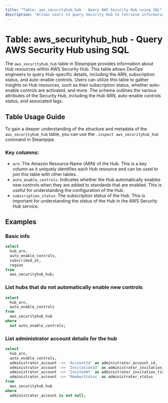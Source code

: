 ```yaml
---
title: "Table: aws_securityhub_hub - Query AWS Security Hub using SQL"
description: "Allows users to query Security Hub to retrieve information about the Hub resources."
---
```


# Table: aws_securityhub_hub - Query AWS Security Hub using SQL

The `aws_securityhub_hub` table in Steampipe provides information about Hub resources within AWS Security Hub. This table allows DevOps engineers to query Hub-specific details, including the ARN, subscription status, and auto-enable controls. Users can utilize this table to gather insights on Hub resources, such as their subscription status, whether auto-enable controls are activated, and more. The schema outlines the various attributes of the Security Hub, including the Hub ARN, auto-enable controls status, and associated tags.

## Table Usage Guide

To gain a deeper understanding of the structure and metadata of the `aws_securityhub_hub` table, you can use the `.inspect aws_securityhub_hub` command in Steampipe.

### Key columns:

- `arn`: The Amazon Resource Name (ARN) of the Hub. This is a key column as it uniquely identifies each Hub resource and can be used to join this table with other tables.
- `auto_enable_controls`: Indicates whether the Hub automatically enables new controls when they are added to standards that are enabled. This is useful for understanding the configuration of the Hub.
- `subscription_status`: The subscription status of the Hub. This is important for understanding the status of the Hub in the AWS Security Hub service.

## Examples

### Basic info

```sql
select
  hub_arn,
  auto_enable_controls,
  subscribed_at,
  region
from
  aws_securityhub_hub;
```


### List hubs that do not automatically enable new controls

```sql
select
  hub_arn,
  auto_enable_controls
from
  aws_securityhub_hub
where
  not auto_enable_controls;
```

### List administrator account details for the hub 

```sql
select
  hub_arn,
  auto_enable_controls,
  administrator_account ->> 'AccountId' as administrator_account_id,
  administrator_account ->> 'InvitationId' as administrator_invitation_id,
  administrator_account ->> 'InvitedAt' as administrator_invitation_time,
  administrator_account ->> 'MemberStatus' as administrator_status
from
  aws_securityhub_hub
where
  administrator_account is not null;
```